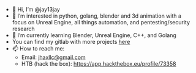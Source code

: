 - 👋 Hi, I’m @jay13jay
- 👀 I’m interested in python, golang, blender and 3d animation with a focus on Unreal Engine, all things automation, and pentesting/security research
- 🌱 I’m currently learning Blender, Unreal Engine, C++, and Golang
- You can find my gitlab with more projects [here](https://gitlab.com/jhax)
- 📫 How to reach me:
  - Email: jhaxllc@gmail.com
  - HTB (hack the box): https://app.hackthebox.eu/profile/73358
  <br>
